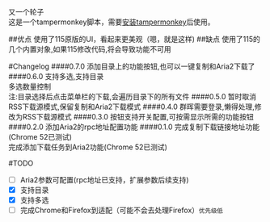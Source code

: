 又一个轮子<br>
这是一个tampermonkey脚本，需要[安装tampermonkey](https://chrome.google.com/webstore/detail/tampermonkey/dhdgffkkebhmkfjojejmpbldmpobfkfo "Chrome网上应用商店")后使用。

##优点
使用了115原版的UI，看起来更美观（嗯，就是这样)
##缺点
使用了115的几个内置对象,如果115修改代码,将会导致功能不可用<br>

#Changelog
####0.7.0
添加目录上的功能按钮,也可以一键复制和Aria2下载了
####0.6.0
支持多选,支持目录<br>
多选数量控制<br>
注:目录选择后点击菜单栏的下载,会遍历目录下的所有文件
####0.5.0
暂时取消RSS下载源模式,保留复制和Aria2下载模式
####0.4.0
群晖需要登录,懒得处理,修改为RSS下载源模式
####0.3.0
按钮支持开关配置,可按需显示所需的功能按钮
####0.2.0
添加Aria2的rpc地址配置功能
####0.1.0
完成复制下载链接地址功能(Chrome 52已测试)<br>
完成添加下载任务到Aria2功能(Chrome 52已测试)

#TODO
- [ ] Aria2参数可配置(rpc地址已支持，扩展参数后续支持)
- [x] 支持目录
- [x] 支持多选
- [ ] 完成Chrome和Firefox到适配（可能不会去处理Firefox）`优先级低`
